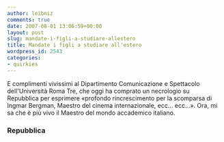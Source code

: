 ```yaml
---
author: leibniz
comments: true
date: 2007-08-01 13:06:59+00:00
layout: post
slug: mandate-i-figli-a-studiare-allestero
title: Mandate i figli a studiare all'estero
wordpress_id: 2543
categories:
- quirkies
---
```


E complimenti vivissimi al Dipartimento Comunicazione e Spettacolo dell'Università Roma Tre, che oggi ha comprato un necrologio su Repubblica per esprimere «profondo rincrescimento per la scomparsa di Ingmar Bergman, Maestro del cinema internazionale, ecc... ecc...». Ora, mi sa che è più vivo il Maestro del mondo accademico italiano.


### Repubblica
